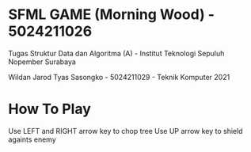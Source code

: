 # SFML GAME (Morning Wood) - 5024211026
Tugas Struktur Data dan Algoritma (A) - Institut Teknologi Sepuluh Nopember Surabaya

Wildan Jarod Tyas Sasongko - 5024211029 - Teknik Komputer 2021

# How To Play
Use LEFT and RIGHT arrow key to chop tree
Use UP arrow key to shield againts enemy
